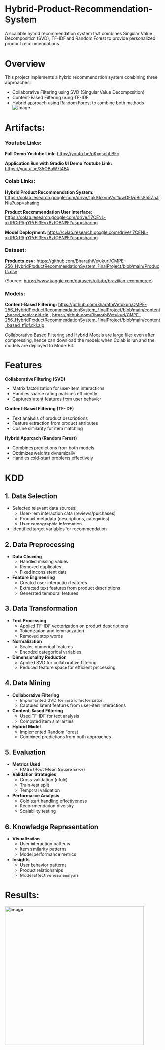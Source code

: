 # Hybrid-Product-Recommendation-System

A scalable hybrid recommendation system that combines Singular Value Decomposition (SVD), TF-IDF and Random Forest to provide personalized product recommendations.

# Overview

This project implements a hybrid recommendation system combining three approaches:
- Collaborative Filtering using SVD (Singular Value Decomposition)
- Content-Based Filtering using TF-IDF
- Hybrid approach using Random Forest to combine both methods
![image](https://github.com/user-attachments/assets/a3012dee-2b11-413b-9d61-13d2905c2228)

# Artifacts:

### Youtube Links:

**Full Demo Youtube Link:** https://youtu.be/pKpgschLBFc 

**Application Run with Gradio UI Demo Youtube Link:** https://youtu.be/35OBaW7t4B4 

### Colab Links:

**Hybrid Product Recommendation System:** https://colab.research.google.com/drive/1gkSlkkvmVvr1uwGFIyoBisSh5ZaJjNia?usp=sharing 

**Product Recommendation User Interface:** https://colab.research.google.com/drive/17CENL-xktRCrPAgYPxFI3Evx8ztOBNPF?usp=sharing 

**Model Deployment:** https://colab.research.google.com/drive/17CENL-xktRCrPAgYPxFI3Evx8ztOBNPF?usp=sharing

### Dataset:

**Products.csv** :  https://github.com/BharathiVetukuri/CMPE-256_HybridProductRecommendationSystem_FinalProject/blob/main/Products.csv 

(Source: https://www.kaggle.com/datasets/olistbr/brazilian-ecommerce) 

### Models:

**Content-Based Filtering:** https://github.com/BharathiVetukuri/CMPE-256_HybridProductRecommendationSystem_FinalProject/blob/main/content_based_scaler.pkl.zip , https://github.com/BharathiVetukuri/CMPE-256_HybridProductRecommendationSystem_FinalProject/blob/main/content_based_tfidf.pkl.zip 

Collaborative-Based Filtering and Hybrid Models are large files even after compressing, hence can download the models when Colab is run and the models are deployed to Model Bit.

# Features

**Collaborative Filtering (SVD)**
- Matrix factorization for user-item interactions
- Handles sparse rating matrices efficiently
- Captures latent features from user behavior

**Content-Based Filtering (TF-IDF)**
- Text analysis of product descriptions
- Feature extraction from product attributes
- Cosine similarity for item matching

**Hybrid Approach (Random Forest)**
- Combines predictions from both models
- Optimizes weights dynamically
- Handles cold-start problems effectively

# KDD

## 1. Data Selection
- Selected relevant data sources:
  - User-item interaction data (reviews/purchases)
  - Product metadata (descriptions, categories)
  - User demographic information
- Identified target variables for recommendation

## 2. Data Preprocessing
- **Data Cleaning**
  - Handled missing values
  - Removed duplicates
  - Fixed inconsistent data
- **Feature Engineering**
  - Created user interaction features
  - Extracted text features from product descriptions
  - Generated temporal features

## 3. Data Transformation
- **Text Processing**
  - Applied TF-IDF vectorization on product descriptions
  - Tokenization and lemmatization
  - Removed stop words
- **Normalization**
  - Scaled numerical features
  - Encoded categorical variables
- **Dimensionality Reduction**
  - Applied SVD for collaborative filtering
  - Reduced feature space for efficient processing

## 4. Data Mining
- **Collaborative Filtering**
  - Implemented SVD for matrix factorization
  - Captured latent features from user-item interactions
- **Content-Based Filtering**
  - Used TF-IDF for text analysis
  - Computed item similarities
- **Hybrid Model**
  - Implemented Random Forest
  - Combined predictions from both approaches

## 5. Evaluation
- **Metrics Used**
  - RMSE (Root Mean Square Error)
- **Validation Strategies**
  - Cross-validation (nfold)
  - Train-test split
  - Temporal validation
- **Performance Analysis**
  - Cold start handling effectiveness
  - Recommendation diversity
  - Scalability testing

## 6. Knowledge Representation
- **Visualization**
  - User interaction patterns
  - Item similarity patterns
  - Model performance metrics
- **Insights**
  - User behavior patterns
  - Product relationships
  - Model effectiveness analysis

# Results:

<img width="450" alt="image" src="https://github.com/user-attachments/assets/40df5561-bd5e-4c46-b38d-d093fa96fbd0">
